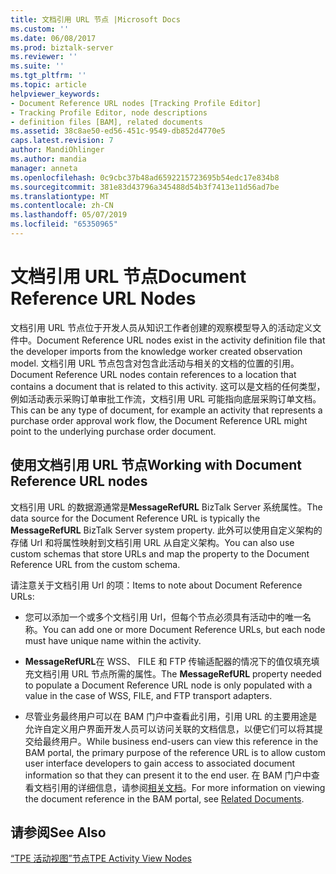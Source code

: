 ```yaml
---
title: 文档引用 URL 节点 |Microsoft Docs
ms.custom: ''
ms.date: 06/08/2017
ms.prod: biztalk-server
ms.reviewer: ''
ms.suite: ''
ms.tgt_pltfrm: ''
ms.topic: article
helpviewer_keywords:
- Document Reference URL nodes [Tracking Profile Editor]
- Tracking Profile Editor, node descriptions
- definition files [BAM], related documents
ms.assetid: 38c8ae50-ed56-451c-9549-db852d4770e5
caps.latest.revision: 7
author: MandiOhlinger
ms.author: mandia
manager: anneta
ms.openlocfilehash: 0c9cbc37b48ad6592215723695b54edc17e834b8
ms.sourcegitcommit: 381e83d43796a345488d54b3f7413e11d56ad7be
ms.translationtype: MT
ms.contentlocale: zh-CN
ms.lasthandoff: 05/07/2019
ms.locfileid: "65350965"
---
```

# <a name="document-reference-url-nodes"></a><span data-ttu-id="1913d-102">文档引用 URL 节点</span><span class="sxs-lookup"><span data-stu-id="1913d-102">Document Reference URL Nodes</span></span>
<span data-ttu-id="1913d-103">文档引用 URL 节点位于开发人员从知识工作者创建的观察模型导入的活动定义文件中。</span><span class="sxs-lookup"><span data-stu-id="1913d-103">Document Reference URL nodes exist in the activity definition file that the developer imports from the knowledge worker created observation model.</span></span> <span data-ttu-id="1913d-104">文档引用 URL 节点包含对包含此活动与相关的文档的位置的引用。</span><span class="sxs-lookup"><span data-stu-id="1913d-104">Document Reference URL nodes contain references to a location that contains a document that is related to this activity.</span></span> <span data-ttu-id="1913d-105">这可以是文档的任何类型，例如活动表示采购订单审批工作流，文档引用 URL 可能指向底层采购订单文档。</span><span class="sxs-lookup"><span data-stu-id="1913d-105">This can be any type of document, for example an activity that represents a purchase order approval work flow, the Document Reference URL might point to the underlying purchase order document.</span></span>  
  
## <a name="working-with-document-reference-url-nodes"></a><span data-ttu-id="1913d-106">使用文档引用 URL 节点</span><span class="sxs-lookup"><span data-stu-id="1913d-106">Working with Document Reference URL nodes</span></span>  
 <span data-ttu-id="1913d-107">文档引用 URL 的数据源通常是**MessageRefURL** BizTalk Server 系统属性。</span><span class="sxs-lookup"><span data-stu-id="1913d-107">The data source for the Document Reference URL is typically the **MessageRefURL** BizTalk Server system property.</span></span> <span data-ttu-id="1913d-108">此外可以使用自定义架构的存储 Url 和将属性映射到文档引用 URL 从自定义架构。</span><span class="sxs-lookup"><span data-stu-id="1913d-108">You can also use custom schemas that store URLs and map the property to the Document Reference URL from the custom schema.</span></span>  
  
 <span data-ttu-id="1913d-109">请注意关于文档引用 Url 的项：</span><span class="sxs-lookup"><span data-stu-id="1913d-109">Items to note about Document Reference URLs:</span></span>  
  
-   <span data-ttu-id="1913d-110">您可以添加一个或多个文档引用 Url，但每个节点必须具有活动中的唯一名称。</span><span class="sxs-lookup"><span data-stu-id="1913d-110">You can add one or more Document Reference URLs, but each node must have unique name within the activity.</span></span>  
  
-   <span data-ttu-id="1913d-111">**MessageRefURL**在 WSS、 FILE 和 FTP 传输适配器的情况下的值仅填充填充文档引用 URL 节点所需的属性。</span><span class="sxs-lookup"><span data-stu-id="1913d-111">The **MessageRefURL** property needed to populate a Document Reference URL node is only populated with a value in the case of WSS, FILE, and FTP transport adapters.</span></span>  
  
-   <span data-ttu-id="1913d-112">尽管业务最终用户可以在 BAM 门户中查看此引用，引用 URL 的主要用途是允许自定义用户界面开发人员可以访问关联的文档信息，以便它们可以将其提交给最终用户。</span><span class="sxs-lookup"><span data-stu-id="1913d-112">While business end-users can view this reference in the BAM portal, the primary purpose of the reference URL is to allow custom user interface developers to gain access to associated document information so that they can present it to the end user.</span></span>  <span data-ttu-id="1913d-113">在 BAM 门户中查看文档引用的详细信息，请参阅[相关文档](../core/related-documents.md)。</span><span class="sxs-lookup"><span data-stu-id="1913d-113">For more information on viewing the document reference in the BAM portal, see [Related Documents](../core/related-documents.md).</span></span>  
  
## <a name="see-also"></a><span data-ttu-id="1913d-114">请参阅</span><span class="sxs-lookup"><span data-stu-id="1913d-114">See Also</span></span>  
 [<span data-ttu-id="1913d-115">“TPE 活动视图”节点</span><span class="sxs-lookup"><span data-stu-id="1913d-115">TPE Activity View Nodes</span></span>](../core/tpe-activity-view-nodes.md)